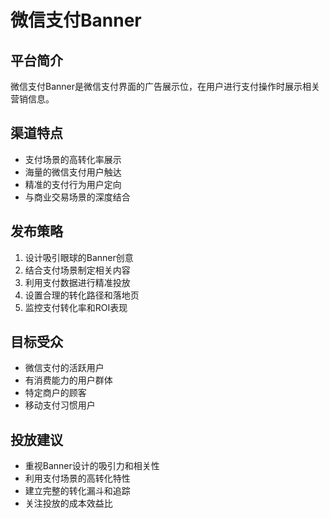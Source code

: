 # 微信支付Banner

## 平台简介
微信支付Banner是微信支付界面的广告展示位，在用户进行支付操作时展示相关营销信息。

## 渠道特点
- 支付场景的高转化率展示
- 海量的微信支付用户触达
- 精准的支付行为用户定向
- 与商业交易场景的深度结合

## 发布策略
1. 设计吸引眼球的Banner创意
2. 结合支付场景制定相关内容
3. 利用支付数据进行精准投放
4. 设置合理的转化路径和落地页
5. 监控支付转化率和ROI表现

## 目标受众
- 微信支付的活跃用户
- 有消费能力的用户群体
- 特定商户的顾客
- 移动支付习惯用户

## 投放建议
- 重视Banner设计的吸引力和相关性
- 利用支付场景的高转化特性
- 建立完整的转化漏斗和追踪
- 关注投放的成本效益比